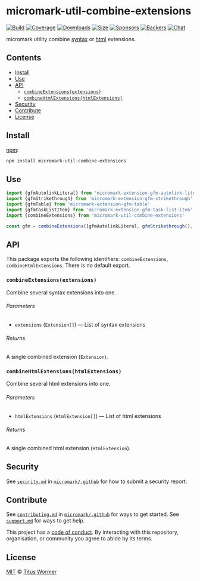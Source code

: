 # micromark-util-combine-extensions

[![Build][build-badge]][build]
[![Coverage][coverage-badge]][coverage]
[![Downloads][downloads-badge]][downloads]
[![Size][bundle-size-badge]][bundle-size]
[![Sponsors][sponsors-badge]][opencollective]
[![Backers][backers-badge]][opencollective]
[![Chat][chat-badge]][chat]

micromark utility combine [syntax][] or [html][] extensions.

## Contents

*   [Install](#install)
*   [Use](#use)
*   [API](#api)
    *   [`combineExtensions(extensions)`](#combineextensionsextensions)
    *   [`combineHtmlExtensions(htmlExtensions)`](#combinehtmlextensionshtmlextensions)
*   [Security](#security)
*   [Contribute](#contribute)
*   [License](#license)

## Install

[npm][]:

```sh
npm install micromark-util-combine-extensions
```

## Use

```js
import {gfmAutolinkLiteral} from 'micromark-extension-gfm-autolink-literal'
import {gfmStrikethrough} from 'micromark-extension-gfm-strikethrough'
import {gfmTable} from 'micromark-extension-gfm-table'
import {gfmTaskListItem} from 'micromark-extension-gfm-task-list-item'
import {combineExtensions} from 'micromark-util-combine-extensions'

const gfm = combineExtensions([gfmAutolinkLiteral, gfmStrikethrough(), gfmTable, gfmTaskListItem])
```

## API

This package exports the following identifiers: `combineExtensions`,
`combineHtmlExtensions`.
There is no default export.

### `combineExtensions(extensions)`

Combine several syntax extensions into one.

###### Parameters

*   `extensions` (`Extension[]`) — List of syntax extensions

###### Returns

A single combined extension (`Extension`).

### `combineHtmlExtensions(htmlExtensions)`

Combine several html extensions into one.

###### Parameters

*   `htmlExtensions` (`HtmlExtension[]`) — List of html extensions

###### Returns

A single combined html extension (`HtmlExtension`).

## Security

See [`security.md`][securitymd] in [`micromark/.github`][health] for how to
submit a security report.

## Contribute

See [`contributing.md`][contributing] in [`micromark/.github`][health] for ways
to get started.
See [`support.md`][support] for ways to get help.

This project has a [code of conduct][coc].
By interacting with this repository, organisation, or community you agree to
abide by its terms.

## License

[MIT][license] © [Titus Wormer][author]

<!-- Definitions -->

[build-badge]: https://github.com/micromark/micromark/workflows/main/badge.svg

[build]: https://github.com/micromark/micromark/actions

[coverage-badge]: https://img.shields.io/codecov/c/github/micromark/micromark.svg

[coverage]: https://codecov.io/github/micromark/micromark

[downloads-badge]: https://img.shields.io/npm/dm/micromark-util-combine-extensions.svg

[downloads]: https://www.npmjs.com/package/micromark-util-combine-extensions

[bundle-size-badge]: https://img.shields.io/bundlephobia/minzip/micromark-util-combine-extensions.svg

[bundle-size]: https://bundlephobia.com/result?p=micromark-util-combine-extensions

[sponsors-badge]: https://opencollective.com/unified/sponsors/badge.svg

[backers-badge]: https://opencollective.com/unified/backers/badge.svg

[opencollective]: https://opencollective.com/unified

[npm]: https://docs.npmjs.com/cli/install

[chat-badge]: https://img.shields.io/badge/chat-discussions-success.svg

[chat]: https://github.com/micromark/micromark/discussions

[license]: https://github.com/micromark/micromark/blob/main/license

[author]: https://wooorm.com

[health]: https://github.com/micromark/.github

[securitymd]: https://github.com/micromark/.github/blob/HEAD/security.md

[contributing]: https://github.com/micromark/.github/blob/HEAD/contributing.md

[support]: https://github.com/micromark/.github/blob/HEAD/support.md

[coc]: https://github.com/micromark/.github/blob/HEAD/code-of-conduct.md

[syntax]: https://github.com/micromark/micromark#syntaxextension

[html]: https://github.com/micromark/micromark#htmlextension

